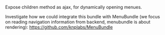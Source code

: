 Expose children method as ajax, for dynamically opening menues.

Investigate how we could integrate this bundle with MenuBundle (we focus on reading navigation information from backend, menubundle is about rendering):
https://github.com/knplabs/MenuBundle
